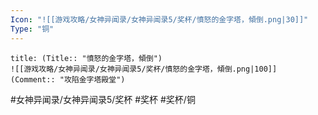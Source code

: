 ```yaml
---
Icon: "![[游戏攻略/女神异闻录/女神异闻录5/奖杯/憤怒的金字塔，傾倒.png|30]]"
Type: "铜"
---
```

```ad-common-bronze-trophy
title: (Title:: "憤怒的金字塔，傾倒")
![[游戏攻略/女神异闻录/女神异闻录5/奖杯/憤怒的金字塔，傾倒.png|100]]
(Comment:: "攻陷金字塔殿堂")
```

#女神异闻录/女神异闻录5/奖杯 #奖杯 #奖杯/铜
